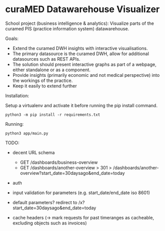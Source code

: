 # curaMED Datawarehouse Visualizer
School project (business intelligence &amp; analytics): Visualize parts of the curamed PIS (practice information system) datawarehouse.


Goals:
  - Extend the curamed DWH insights with interactive visualisations.
  - The primary datasource is the curamed DWH, allow for additional datasources such as REST APIs.
  - The solution should present interactive graphs as part of a webpage, either standalone or as a component.
  - Provide insights (primarily economic and not medical perspective) into the workings of the practice.
  - Keep it easily to extend further
  
Installation:

Setup a virtualenv and activate it before running the pip install command.

```
python3 -m pip install -r requirements.txt
```

Running:
```
python3 app/main.py
```
  


TODO:
- decent URL schema
  - GET /dashboards/business-overview
  - GET /dashboards/another-overview > 301 > /dashboards/another-overview?start_date=30daysago&end_date=today

- auth
- input validation for parameters (e.g. start_date/end_date iso 8601)
- default parameters? redirect to /x?start_date=30daysago&end_date=today
- cache headers (-> mark requests for past timeranges as cacheable, excluding objects such as invoices)
